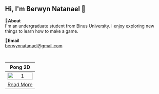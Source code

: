 Hi, I'm Berwyn Natanael 👋
---
**📌About** <br>
I'm an undergraduate student from Binus University. I enjoy exploring new things to learn how to make a game.

**📩Email** <br>
berwynnatanael@gmail.com

<br>

<table width="100%">
  <thead>
    <tr>
      <th width="100%" align="center"><a>Pong 2D </a></th> <!--tittle-->
    </tr>
  </thead>
  <tbody>
    <tr>
      <td align="center">
        <img src="https://github.com/user-attachments/assets/312c76a3-3e64-4e4d-8287-57ed6c163388" alt="1" style="width:100%;height:auto;">
      </td>
    </tr>
    <tr>
      <td align="center"><a href="https://github.com/berwynnatanael/LC_Pong2D">Read More</a></td> <!--link1-->
    </tr>
